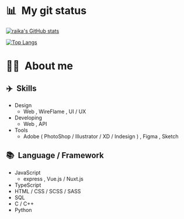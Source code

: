 # 📊&ensp;My git status
[![raika's GitHub stats](https://github-readme-stats.vercel.app/api?username=Kissa0330&count_private=true&theme=vue-dark&show_icons=true)](https://github.com/Kissa0330)

[![Top Langs](https://github-readme-stats.vercel.app/api/top-langs/?username=kissa0330&theme=vue-dark&exclude_repo=github-readme-stats,anuraghazra.github.io)](https://github.com/Kissa0330)

# 🧑‍🎨&ensp;About me
## ✈️&ensp;Skills
- Design
  - Web , WireFlame , UI / UX 
- Developing
  - Web , API
- Tools
  - Adobe ( PhotoShop / Illustrator / XD / Indesign ) ,  Figma , Sketch
## 📚&ensp;Language / Framework
- JavaScript
  - express , Vue.js / Nuxt.js
- TypeScript
- HTML / CSS / SCSS / SASS
- SQL
- C / C++
- Python

